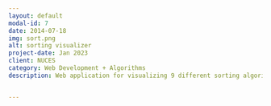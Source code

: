 ```yaml
---
layout: default
modal-id: 7
date: 2014-07-18
img: sort.png
alt: sorting visualizer
project-date: Jan 2023
client: NUCES
category: Web Development + Algorithms
description: Web application for visualizing 9 different sorting algorithms.


---
```

